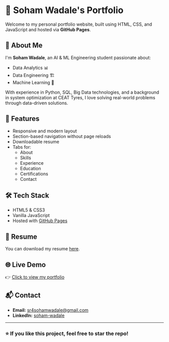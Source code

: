 # 🚀 Soham Wadale's Portfolio

Welcome to my personal portfolio website, built using HTML, CSS, and JavaScript and hosted via **GitHub Pages**.

## 👋 About Me
I'm **Soham Wadale**, an AI & ML Engineering student passionate about:
- Data Analytics 📊
- Data Engineering 🏗️
- Machine Learning 🤖

With experience in Python, SQL, Big Data technologies, and a background in system optimization at CEAT Tyres, I love solving real-world problems through data-driven solutions.

## 📂 Features
- Responsive and modern layout
- Section-based navigation without page reloads
- Downloadable resume
- Tabs for:
  - About
  - Skills
  - Experience
  - Education
  - Certifications
  - Contact

## 🛠️ Tech Stack
- HTML5 & CSS3
- Vanilla JavaScript
- Hosted with [GitHub Pages](https://pages.github.com)

## 📄 Resume
You can download my resume [here](./Soham%20Resume.pdf).

## 🌐 Live Demo
👉 [Click to view my portfolio](https://SR4Xlucifer.github.io/soham-portfolio)

## 📬 Contact
- **Email:** sr4sohamwadale@gmail.com  
- **LinkedIn:** [soham-wadale](https://www.linkedin.com/in/soham-wadale-662532337/)

---

### ⭐️ If you like this project, feel free to star the repo!
